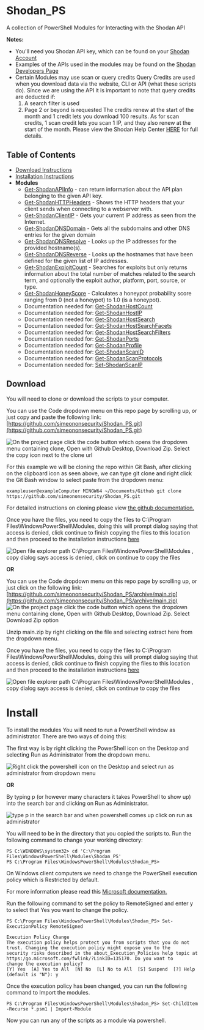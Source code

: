 # Shodan_PS

A collection of PowerShell Modules for Interacting with the Shodan API

**Notes:**
- You'll need you Shodan API key, which can be found on your [Shodan Account](https://account.shodan.io/)
- Examples of the APIs used in the modules may be found on the [Shodan Developers Page](https://developer.shodan.io/api)
- Certain Modules may use scan or query credits Query Credits are used when you download data via the website, CLI or API (what these scripts do).
  Since we are using the API it is important to note that query credits are deducted if:
  1.  A search filter is used
  2.  Page 2 or beyond is requested
      The credits renew at the start of the month and 1 credit lets you download 100 results.
      As for scan credits, 1 scan credit lets you scan 1 IP, and they also renew at the start of the month.
      Please view the Shodan Help Center [HERE](https://help.shodan.io/the-basics/credit-types-explained) for full details.

## Table of Contents
- [Download Instructions](https://github.com/simeononsecurity/Shodan_PS#download)
- [Installation Instructions](https://github.com/simeononsecurity/Shodan_PS#install)
- **Modules**
  - [Get-ShodanAPIInfo](https://github.com/simeononsecurity/Shodan_PS/tree/main/Get-ShodanAPIInfo) - can return information about the API plan belonging to the given API key.
  - [Get-ShodanHTTPHeaders](https://github.com/simeononsecurity/Shodan_PS/tree/main/Get-ShodanHTTPHeaders) - Shows the HTTP headers that your client sends when connecting to a webserver with.
  - [Get-ShodanClientIP](https://github.com/simeononsecurity/Shodan_PS/tree/main/Get-ShodanClientIP) - Gets your current IP address as seen from the Internet.
  - [Get-ShodanDNSDomain](https://github.com/simeononsecurity/Shodan_PS/tree/main/Get-ShodanDNSDomain) - Gets all the subdomains and other DNS entries for the given domain
  - [Get-ShodanDNSResolve](https://github.com/simeononsecurity/Shodan_PS/tree/main/Get-ShodanDNSResolve) - Looks up the IP addresses for the provided hostname(s).
  - [Get-ShodanDNSReverse](https://github.com/simeononsecurity/Shodan_PS/tree/main/Get-ShodanDNSReverse) - Looks up the hostnames that have been defined for the given list of IP addresses.
  - [Get-ShodanExploitCount](https://github.com/simeononsecurity/Shodan_PS/tree/main/Get-ShodanExploitCount) - Searches for exploits but only returns information about the total number of matches related to the search term, and optionally the exploit author, platform, port, source, or type.
  - [Get-ShodanHoneyScore](https://github.com/simeononsecurity/Shodan_PS/tree/main/Get-ShodanHoneyScore) - Calculates a honeypot probability score ranging from 0 (not a honeypot) to 1.0 (is a honeypot).
  - Documentation needed for: [Get-ShodanHostCount](https://github.com/simeononsecurity/Shodan_PS/tree/main/Get-ShodanHostCount)
  - Documentation needed for: [Get-ShodanHostIP](https://github.com/simeononsecurity/Shodan_PS/tree/main/Get-ShodanHostIP)
  - Documentation needed for: [Get-ShodanHostSearch](https://github.com/simeononsecurity/Shodan_PS/tree/main/Get-ShodanHostSearch)
  - Documentation needed for: [Get-ShodanHostSearchFacets](https://github.com/simeononsecurity/Shodan_PS/tree/main/Get-ShodanHostSearchFacets)
  - Documentation needed for: [Get-ShodanHostSearchFilters](https://github.com/simeononsecurity/Shodan_PS/tree/main/Get-HostSearchFilters)
  - Documentation needed for: [Get-ShodanPorts](https://github.com/simeononsecurity/Shodan_PS/tree/main/Get-ShodanPorts)
  - Documentation needed for: [Get-ShodanProfile](https://github.com/simeononsecurity/Shodan_PS/tree/main/Get-ShodanProfile)
  - Documentation needed for: [Get-ShodanScanID](https://github.com/simeononsecurity/Shodan_PS/tree/main/Get-ShodanScanID)
  - Documentation needed for: [Get-ShodanScanProtocols](https://github.com/simeononsecurity/Shodan_PS/tree/main/Get-ShodanScanProtocols)
  - Documentation needed for: [Set-ShodanScanIP](https://github.com/simeononsecurity/Shodan_PS/tree/main/Set-ShodanScanIP)

<a name="Download"></a>

## Download

You will need to clone or download the scripts to your computer.

You can use the Code dropdown menu on this repo page by scrolling up, or just copy and paste the following link: [https://github.com/simeononsecurity/Shodan_PS.git](https://github.com/simeononsecurity/Shodan_PS.git)

![On the project page click the code button which opens the dropdown menu containing clone, Open with Github Desktop, Download Zip. Select the copy icon next to the clone url](https://github.com/simeononsecurity/Shodan_PS/blob/main/demo/download.gif)

For this example we will be cloning the repo within Git Bash, after clicking on the clipboard icon as seen above, we can type git clone and right click the Git Bash window to select paste from the dropdown menu:

```
exampleuser@exampleComputer MINGW64 ~/Documents/Github git clone https://github.com/simeononsecurity/Shodan_PS.git
```

For detailed instructions on cloning please view [the github documentation.](https://docs.github.com/en/free-pro-team@latest/github/creating-cloning-and-archiving-repositories/cloning-a-repository)

Once you have the files, you need to copy the files to C:\Program Files\WindowsPowerShell\Modules, doing this will prompt dialog saying that access is denied, click continue to finish copying the files to this location and then proceed to the installation instructions [here](#Install)

![Open file explorer path C:\Program Files\WindowsPowerShell\Modules , copy dialog says access is denied, click on continue to copy the files](https://github.com/simeononsecurity/Shodan_PS/blob/main/demo/copyasadmin.png)

**OR**

You can use the Code dropdown menu on this repo page by scrolling up, or just click on the following link:
[https://github.com/simeononsecurity/Shodan_PS/archive/main.zip](https://github.com/simeononsecurity/Shodan_PS/archive/main.zip)
![On the project page click the code button which opens the dropdown menu containing clone, Open with Github Desktop, Download Zip. Select Download Zip option](https://github.com/simeononsecurity/Shodan_PS/blob/main/demo/downloadzip.gif)

Unzip main.zip by right clicking on the file and selecting extract here from the dropdown menu.

Once you have the files, you need to copy the files to C:\Program Files\WindowsPowerShell\Modules, doing this will prompt dialog saying that access is denied, click continue to finish copying the files to this location and then proceed to the installation instructions [here](#Install)

![Open file explorer path C:\Program Files\WindowsPowerShell\Modules , copy dialog says access is denied, click on continue to copy the files](https://github.com/simeononsecurity/Shodan_PS/blob/main/demo/copyasadmin.png)

# Install

<a name="Install"></a>

To install the modules You will need to run a PowerShell window as administrator.
There are two ways of doing this:

The first way is by right clicking the PowerShell icon on the Desktop and selecting Run as Administrator from the dropdown menu.

![Right click the powershell icon on the Desktop and select run as administrator from dropdown menu](https://github.com/simeononsecurity/Shodan_PS/blob/main/demo/RcRunAsAdmin.gif)

**OR**

By typing p (or however many characters it takes PowerShell to show up) into the search bar and clicking on Run as Administrator.

![type p in the search bar and when powershell comes up click on run as administrator](https://github.com/simeononsecurity/Shodan_PS/blob/main/demo/SearchBarRunAsAdmin.gif)

You will need to be in the directory that you copied the scripts to.
Run the following command to change your working directory:

```
PS C:\WINDOWS\system32> cd 'C:\Program Files\WindowsPowerShell\Modules\Shodan_PS'
PS C:\Program Files\WindowsPowerShell\Modules\Shodan_PS>
```

On Windows client computers we need to change the PowerShell execution policy which is Restricted by default.

For more information please read this [Microsoft documentation.](https:/go.microsoft.com/fwlink/?LinkID=135170)

Run the following command to set the policy to RemoteSigned and enter y to select that Yes you want to change the policy.

```
PS C:\Program Files\WindowsPowerShell\Modules\Shodan_PS> Set-ExecutionPolicy RemoteSigned

Execution Policy Change
The execution policy helps protect you from scripts that you do not trust. Changing the execution policy might expose you to the
security risks described in the about_Execution_Policies help topic at https:/go.microsoft.com/fwlink/?LinkID=135170. Do you want to
change the execution policy?
[Y] Yes  [A] Yes to All  [N] No  [L] No to All  [S] Suspend  [?] Help (default is "N"): y
```

Once the execution policy has been changed, you can run the following command to Import the modules.

```
PS C:\Program Files\WindowsPowerShell\Modules\Shodan_PS> Set-ChildItem -Recurse *.psm1 | Import-Module
```

Now you can run any of the scripts as a module via powershell.
